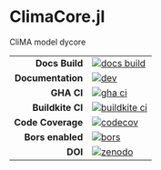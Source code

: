 # ClimaCore.jl

CliMA model dycore

|||
|---------------------:|:----------------------------------------------|
| **Docs Build**       | [![docs build][docs-bld-img]][docs-bld-url]   |
| **Documentation**    | [![dev][docs-dev-img]][docs-dev-url]          |
| **GHA CI**           | [![gha ci][gha-ci-img]][gha-ci-url]           |
| **Buildkite CI**     | [![buildkite ci][buildkite-ci-img]][buildkite-ci-url] |
| **Code Coverage**    | [![codecov][codecov-img]][codecov-url]        |
| **Bors enabled**     | [![bors][bors-img]][bors-url]                 |
| **DOI**              | [![zenodo][zenodo-img]][zenodo-url]           |

[docs-bld-img]: https://github.com/CliMA/ClimaCore.jl/workflows/Documentation/badge.svg
[docs-bld-url]: https://github.com/CliMA/ClimaCore.jl/actions?query=workflow%3ADocumentation

[docs-dev-img]: https://img.shields.io/badge/docs-dev-blue.svg
[docs-dev-url]: https://CliMA.github.io/ClimaCore.jl/dev/

[gha-ci-img]: https://github.com/CliMA/ClimaCore.jl/actions/workflows/OS-UnitTests.yml/badge.svg
[gha-ci-url]: https://github.com/CliMA/ClimaCore.jl/actions/workflows/OS-UnitTests.yml

[buildkite-ci-img]: https://badge.buildkite.com/2b63d3c49347804f61bd8e99c8b85e05871253b92612cd1af4.svg
[buildkite-ci-url]: https://buildkite.com/clima/climacore-ci

[codecov-img]: https://codecov.io/gh/CliMA/ClimaCore.jl/branch/main/graph/badge.svg
[codecov-url]: https://codecov.io/gh/CliMA/ClimaCore.jl

[bors-img]: https://bors.tech/images/badge_small.svg
[bors-url]: https://app.bors.tech/repositories/32973

[zenodo-img]: https://zenodo.org/badge/356355994.svg
[zenodo-url]: https://zenodo.org/badge/latestdoi/356355994
